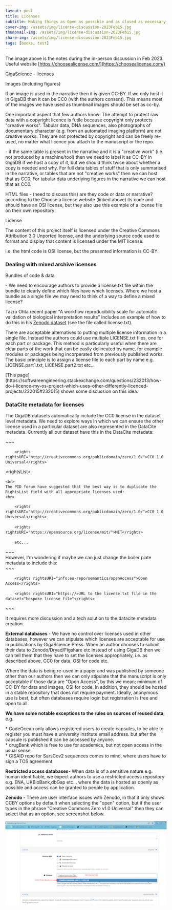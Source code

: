 ```yaml
---
layout: post
title: Licenses
subtitle: Making things as Open as possible and as closed as necessary.
cover-img: /assets/img/license-discussion-2023Feb15.jpg
thumbnail-img: /assets/img/license-discussion-2023Feb15.jpg
share-img: /assets/img/license-discussion-2023Feb15.jpg
tags: [books, test]
---
```

The image above is the notes during the in-person discussion in Feb 2023.
Useful website [https://choosealicense.com/](https://choosealicense.com/)

GigaScience - licenses

Images (including figures)
<p>If an image is used in the narrative then it is given CC-BY. If we only host it in GigaDB then it can be CC0 (with the authors consent). This means most of the images we have used as thumbnail images should be set as cc-by.</p>
<p>One important aspect that few authors know: The attempt to protect raw data with a copyright licence is futile because copyright only protects &quot;creative works&quot;. Tabular data, DNA sequences, also photographs of documentary character  (e.g. from an automated imaging platform) are not creative works. They are not protected by copyright and can be freely re-used, no matter what licence you attach to the manuscript or the repo.</p>
<p>- if the same table is present in the narrative and it is a &quot;creative work&quot; (i.e. not produced by a machine/tool) then we need to label it as CC-BY in GigaDB if we host a copy of it, but we should think twice about whether a copy is needed and why. For full data tables of stuff that is only summarised in the narrative, or tables that are not &quot;creative works&quot; then we can host that as CC0. For tabular data underlying figures in the narrative we can host that as CC0.</p>
<p>HTML files - (need to discuss this) are they code or data or narrative? according to the Choose a license website (linked above) its code and should have an OSI license, but they also use this example of a license file on their own repository:</p>
<p>License</p>
<p>The content of this project itself is licensed under the Creative Commons Attribution 3.0 Unported license, and the underlying source code used to format and display that content is licensed under the MIT license.</p>
<p>i.e. the html code is OSI license, but the presented information is CC-BY.</p>

<h3>Dealing with mixed archive licenses</h3>
<p>Bundles of code &amp; data</p>
<p>- We need to encourage authors to provide a license.txt file within the bundle to clearly define which files have which licenses. Where we host a bundle as a single file we may need to think of a way to define a mixed license?</p>
<p>Tazro Ohta recent paper &quot;A workflow reproducibility scale for automatic validation of biological interpretation results&quot; includes an example of how to do this in his <a class="XqQF9c" href="https://zenodo.org/record/7572174" target="_blank">Zenodo dataset</a> (see the file called license.txt).</p>
<p>There are acceptable alternatives to putting multiple license information in a single file. Instead the authors could use multiple LICENSE.txt files, one for each part or package. This method is particularly useful when there are clear parts of the work that can be easily delineated by name, for example modules or packages being incorperated from previously published works. The basic principle is to assign a license file to each part by name e.g. LICENSE.part1.txt, LICENSE.part2.txt etc...</p>[This page](https://softwareengineering.stackexchange.com/questions/232013/how-do-i-licence-my-os-project-which-uses-other-differently-licenced-projects/232015#232015) shows some discussion on this idea.

<h3>DataCite metadata for licenses</h3>
<p>The GigaDB datasets automatically include the CC0 license in the dataset level metadata. We need to explore ways in which we can ensure the other license used in a particular dataset are also represented in the DataCite metadata. Currently all our dataset have this in the DataCite metadata:</p>
~~~
<rightsList>

        <rights rightsURI="http://creativecommons.org/publicdomain/zero/1.0/">CC0 1.0 Universal</rights>

<rightsList<
~~~
<br>
The PID forum have suggested that the best way is to duplicate the RightsList field with all appropriate licenses used:
<br>
~~~
<rightsList>

        <rights rightsURI="http://creativecommons.org/publicdomain/zero/1.0/">CC0 1.0 Universal</rights>

        <rights rightsURI="https://opensource.org/license/mit/">MIT</rights>

		etc...

</rightsList>
~~~
<br>
However, I'm wondering if maybe we can just change the boiler plate metadata to include this:
<br>
~~~
<rightsList>

        <rights rightsURI="info:eu-repo/semantics/openAccess">Open Access</rights>

        <rights rightsURI="https://>URL to the license.txt file in the dataset<"bespoke license file"</rights>
</rightsList>
~~~
<br>

<p>It requires more discussion and a tech solution to the datacite metadata creation.</p>
<p><b>External databases</b> - We have no control over licenses used in other databases, however we can stipulate which licenses are acceptable for use in publications by GigaScience Press. When an author chooses to submit their data to Zenodo/Dryad/Figshare etc instead of using GigaDB then we can tell them that they have to set the licenses appropriately, i.e. as described above, CC0 for data, OSI for code etc. 
</p>
<p>Where the data is being re-used in a paper and was published by someone other than our authors then we can only stipulate that the manuscript is only acceptable if those data are &quot;Open Access&quot;, by this we mean; minimum of CC-BY for data and images, OSI for code. In addition, they should be hosted in a stable repository that does not require payment. Ideally, anonymous use is best, but often databases require login but registration is free and open to all.</p>
<p><b>We have some notable exceptions to the rules on sources of reused data</b>; e.g. </p>
* CodeOcean only allows registered users to create capsules, to be able to register you must have a university institute email address. but after the capsule is published it can be accessed by anyone.<br>
* drugBank which is free to use for academics, but not open access in the usual sense. <br>
* GISAID repo for SarsCov2 sequences comes to mind, where users have to sign a TOS agreement <br>

<p><b>Restricted access databases-</b> When data is of a sensitive nature e.g. human identifiable, we expect authors to use a restricted access repository e.g. ENA, UKBioBank,dbGap etc... where the data is hosted as openly as possible and access can be granted to people by application.</p>
<p><b>Zenodo -</b> There are user interface issues with Zenodo, in that it only shows CCBY options by default when selecting the "open" option, but if the user types in the phrase "Creative Commons Zero v1.0 Universal" then they can select that as an option, see screenshot below.</p>


![zenodo-license-selection](../assets/img/zenodo-license-selection.png)





